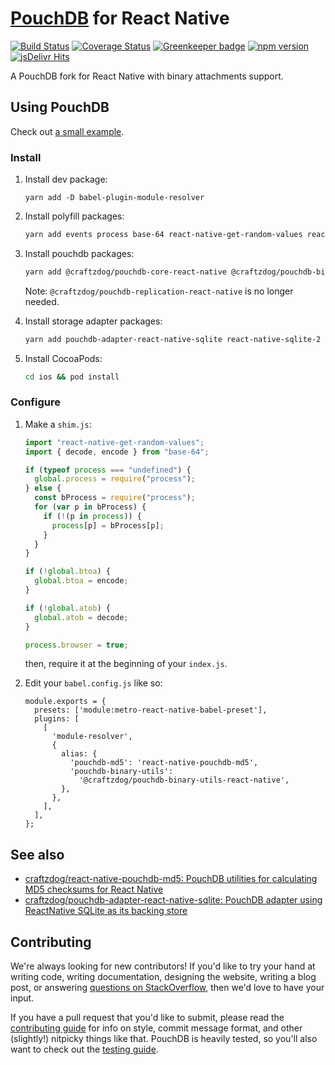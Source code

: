 # [PouchDB](https://pouchdb.com/) for React Native

[![Build Status](https://github.com/pouchdb/pouchdb/actions/workflows/ci.yml/badge.svg?branch=master)](https://github.com/pouchdb/pouchdb/actions/workflows/ci.yml?query=branch%3Amaster) [![Coverage Status](https://s3.amazonaws.com/assets.coveralls.io/badges/coveralls_100.svg)](https://coveralls.io/github/pouchdb/pouchdb?branch=master) [![Greenkeeper badge](https://badges.greenkeeper.io/pouchdb/pouchdb.svg)](https://greenkeeper.io/) [![npm version](https://img.shields.io/npm/v/pouchdb.svg)](https://www.npmjs.com/package/pouchdb) [![jsDelivr Hits](https://data.jsdelivr.com/v1/package/npm/pouchdb/badge?style=rounded)](https://www.jsdelivr.com/package/npm/pouchdb)

A PouchDB fork for React Native with binary attachments support.

## Using PouchDB

Check out [a small example](./example).

### Install

1. Install dev package:

   ```
   yarn add -D babel-plugin-module-resolver
   ```

2. Install polyfill packages:

   ```sh
   yarn add events process base-64 react-native-get-random-values react-native-quick-md5
   ```

3. Install pouchdb packages:

   ```sh
   yarn add @craftzdog/pouchdb-core-react-native @craftzdog/pouchdb-binary-utils-react-native pouchdb-adapter-http pouchdb-mapreduce pouchdb-replication react-native-pouchdb-md5
   ```

   Note: `@craftzdog/pouchdb-replication-react-native` is no longer needed.

4. Install storage adapter packages:

   ```sh
   yarn add pouchdb-adapter-react-native-sqlite react-native-sqlite-2
   ```

5. Install CocoaPods:

   ```sh
   cd ios && pod install
   ```

### Configure

1. Make a `shim.js`:

   ```js
   import "react-native-get-random-values";
   import { decode, encode } from "base-64";

   if (typeof process === "undefined") {
     global.process = require("process");
   } else {
     const bProcess = require("process");
     for (var p in bProcess) {
       if (!(p in process)) {
         process[p] = bProcess[p];
       }
     }
   }

   if (!global.btoa) {
     global.btoa = encode;
   }

   if (!global.atob) {
     global.atob = decode;
   }

   process.browser = true;
   ```

   then, require it at the beginning of your `index.js`.

2. Edit your `babel.config.js` like so:

   ```
   module.exports = {
     presets: ['module:metro-react-native-babel-preset'],
     plugins: [
       [
         'module-resolver',
         {
           alias: {
             'pouchdb-md5': 'react-native-pouchdb-md5',
             'pouchdb-binary-utils':
               '@craftzdog/pouchdb-binary-utils-react-native',
           },
         },
       ],
     ],
   };
   ```

## See also

- [craftzdog/react-native-pouchdb-md5: PouchDB utilities for calculating MD5 checksums for React Native](https://github.com/craftzdog/react-native-pouchdb-md5)
- [craftzdog/pouchdb-adapter-react-native-sqlite: PouchDB adapter using ReactNative SQLite as its backing store](https://github.com/craftzdog/pouchdb-adapter-react-native-sqlite#readme)

## Contributing

We're always looking for new contributors! If you'd like to try your hand at writing code, writing documentation, designing the website, writing a blog post, or answering [questions on StackOverflow](http://stackoverflow.com/search?tab=newest&q=pouchdb), then we'd love to have your input.

If you have a pull request that you'd like to submit, please read the [contributing guide](https://github.com/pouchdb/pouchdb/blob/master/CONTRIBUTING.md) for info on style, commit message format, and other (slightly!) nitpicky things like that. PouchDB is heavily tested, so you'll also want to check out the [testing guide](https://github.com/pouchdb/pouchdb/blob/master/TESTING.md).
